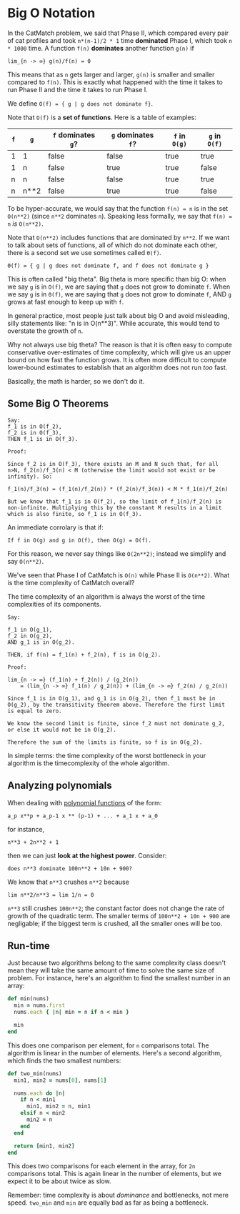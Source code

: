 # Big O Notation

In the CatMatch problem, we said that Phase II, which compared every
pair of cat profiles and took `n*(n-1)/2 * 1` time **dominated** Phase
I, which took `n * 1000` time. A function `f(n)` **dominates** another
function `g(n)` if

    lim_{n -> ∞} g(n)/f(n) = 0

This means that as `n` gets larger and larger, `g(n)` is smaller and
smaller compared to `f(n)`. This is exactly what happened with the
time it takes to run Phase II and the time it takes to run Phase I.

We define
    `O(f) = { g | g does not dominate f}`.

Note that `O(f)` is a **set of functions**. Here is a table of
examples:

`f` |`g`  |`f` dominates `g`? |`g` dominates `f`? |`f` in `O(g)` |`g` in `O(f)`
----|-----|-------------------|-------------------|--------------|-------------
1   |1    |false              |false              |true          |true
1   |n    |false              |true               |true          |false
n   |n    |false              |false              |true          |true
n   |n**2 |false              |true               |true          |false

To be hyper-accurate, we would say that the function `f(n) = n` is in
the set `O(n**2)` (since `n**2` dominates `n`). Speaking less
formally, we say that `f(n) = n` *is* `O(n**2)`.

Note that `O(n**2)` includes functions that are dominated by `n**2`.
If we want to talk about sets of functions, all of which do not
dominate each other, there is a second set we use sometimes called
`Θ(f)`.

    Θ(f) = { g | g does not dominate f, and f does not dominate g }

This is often called "big theta". Big theta is more specific than big
O: when we say `g` is in `O(f)`, we are saying that `g` does not grow
to dominate `f`. When we say `g` is in `Θ(f)`, we are saying that `g`
does not grow to dominate `f`, AND `g` grows at fast enough to keep up
with `f`.

In general practice, most people just talk about big O and avoid
misleading, silly statements like: "n is in O(n**3)". While accurate,
this would tend to overstate the growth of `n`.

Why not always use big theta? The reason is that it is often easy to
compute conservative over-estimates of time complexity, which will
give us an upper bound on how fast the function grows. It is often
more difficult to compute lower-bound estimates to establish that an
algorithm does not run *too* fast.

Basically, the math is harder, so we don't do it.

## Some Big O Theorems

```
Say:
f_1 is in O(f_2),
f_2 is in O(f_3),
THEN f_1 is in O(f_3).

Proof:

Since f_2 is in O(f_3), there exists an M and N such that, for all
n>N, f_2(n)/f_3(n) < M (otherwise the limit would not exist or be
infinity). So:

f_1(n)/f_3(n) = (f_1(n)/f_2(n)) * (f_2(n)/f_3(n)) < M * f_1(n)/f_2(n)

But we know that f_1 is in O(f_2), so the limit of f_1(n)/f_2(n) is
non-infinite. Multiplying this by the constant M results in a limit
which is also finite, so f_1 is in O(f_3).
```

An immediate corrolary is that if:

```
If f in O(g) and g in O(f), then O(g) = O(f).
```

For this reason, we never say things like `O(2n**2)`; instead we
simplify and say `O(n**2)`.

We've seen that Phase I of CatMatch is `O(n)` while Phase II is
`O(n**2)`. What is the time complexity of CatMatch overall?

The time complexity of an algorithm is always the worst of the time
complexities of its components.

```
Say:

f_1 in O(g_1),
f_2 in O(g_2),
AND g_1 is in O(g_2).

THEN, if f(n) = f_1(n) + f_2(n), f is in O(g_2).

Proof:

lim_{n -> ∞} (f_1(n) + f_2(n)) / (g_2(n))
    = (lim_{n -> ∞} f_1(n) / g_2(n)) + (lim_{n -> ∞} f_2(n) / g_2(n))

Since f_1 is in O(g_1), and g_1 is in O(g_2), then f_1 must be in
O(g_2), by the transitivity theorem above. Therefore the first limit
is equal to zero.

We know the second limit is finite, since f_2 must not dominate g_2,
or else it would not be in O(g_2).

Therefore the sum of the limits is finite, so f is in O(g_2).
```

In simple terms: the time complexity of the worst bottleneck in your
algorithm is the timecomplexity of the whole algorithm.

## Analyzing polynomials

When dealing with [polynomial functions][polynomial] of the form:

    a_p x**p + a_p-1 x ** (p-1) + ... + a_1 x + a_0

for instance,

    n**3 + 2n**2 + 1

then we can just **look at the highest power**. Consider:

    does n**3 dominate 100n**2 + 10n + 900?

We know that `n**3` crushes `n**2` because

    lim n**2/n**3 = lim 1/n = 0

`n**3` still crushes `100n**2`; the constant factor does not change
the rate of growth of the quadratic term. The smaller terms of
`100n**2 + 10n + 900` are negligable; if the biggest term is crushed,
all the smaller ones will be too.

[polynomial]: http://en.wikipedia.org/wiki/Polynomial

## Run-time

Just because two algorithms belong to the same complexity class
doesn't mean they will take the same amount of time to solve the same
size of problem. For instance, here's an algorithm to find the
smallest number in an array:

```ruby
def min(nums)
  min = nums.first
  nums.each { |n| min = n if n < min }

  min
end
```

This does one comparison per element, for `n` comparisons total. The
algorithm is linear in the number of elements. Here's a second
algorithm, which finds the two smallest numbers:

```ruby
def two_min(nums)
  min1, min2 = nums[0], nums[1]

  nums.each do |n|
    if n < min1
      min1, min2 = n, min1
    elsif n < min2
      min2 = n
    end
  end

  return [min1, min2]
end
```

This does two comparisons for each element in the array, for `2n`
comparisons total. This is again linear in the number of elements, but
we expect it to be about twice as slow.

Remember: time complexity is about *dominance* and bottlenecks, not
mere speed. `two_min` and `min` are equally bad as far as being a
bottleneck.
